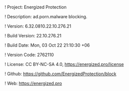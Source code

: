 ! Project: Energized Protection

! Description: ad.porn.malware blocking.

! Version: 6.32.0810.22.10.276.21

! Build Version: 22.10.276.21

! Build Date: Mon, 03 Oct 22 21:10:30 +06

! Version Code: 2762110

! License: CC BY-NC-SA 4.0, https://energized.pro/license

! Github: https://github.com/EnergizedProtection/block

! Web: https://energized.pro
